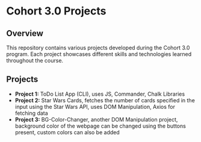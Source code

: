 # Cohort 3.0 Projects
## Overview

This repository contains various projects developed during the Cohort 3.0 program. Each project showcases different skills and technologies learned throughout the course.

## Projects

- **Project 1:** ToDo List App (CLI), uses JS, Commander, Chalk Libraries
- **Project 2:** Star Wars Cards, fetches the number of cards specified in the input using the Star Wars API, uses DOM Manipulation, Axios for fetching data
- **Project 3:** BG-Color-Changer, another DOM Manipulation project, background color of the webpage can be changed using the buttons present, custom colors can also be added
